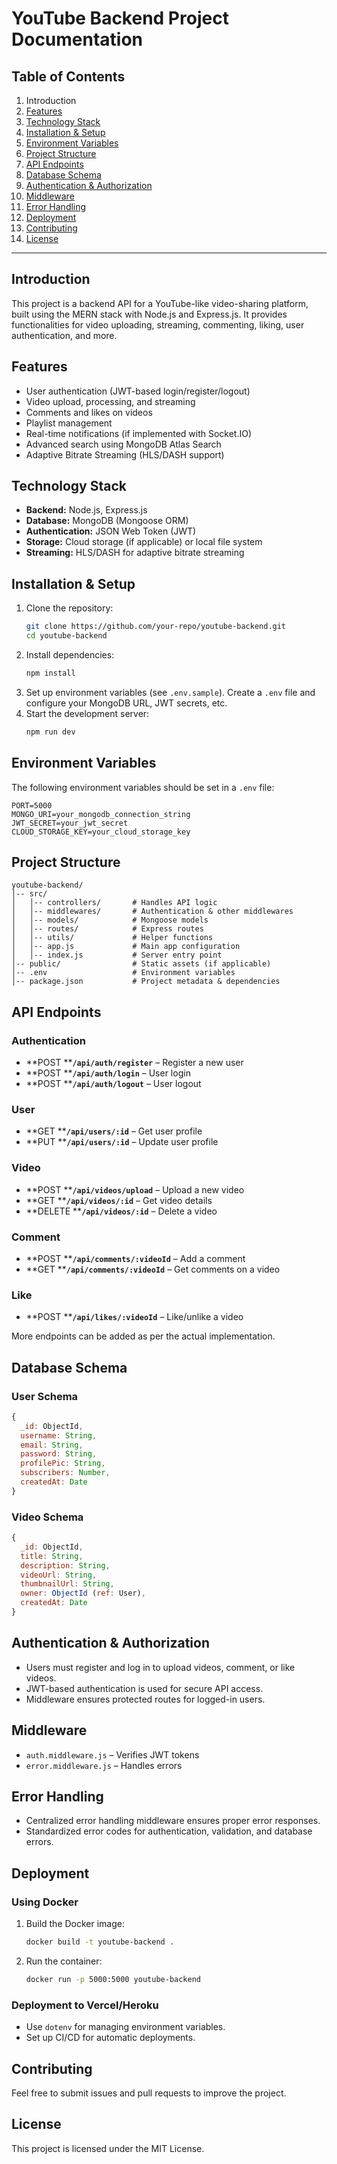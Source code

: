 # YouTube Backend Project Documentation

## Table of Contents

1. Introduction
2. [Features](#features)
3. [Technology Stack](#technology-stack)
4. [Installation & Setup](#installation--setup)
5. [Environment Variables](#environment-variables)
6. [Project Structure](#project-structure)
7. [API Endpoints](#api-endpoints)
8. [Database Schema](#database-schema)
9. [Authentication & Authorization](#authentication--authorization)
10. [Middleware](#middleware)
11. [Error Handling](#error-handling)
12. [Deployment](#deployment)
13. [Contributing](#contributing)
14. [License](#license)

---

## Introduction

This project is a backend API for a YouTube-like video-sharing platform, built using the MERN stack with Node.js and Express.js. It provides functionalities for video uploading, streaming, commenting, liking, user authentication, and more.

## Features

- User authentication (JWT-based login/register/logout)
- Video upload, processing, and streaming
- Comments and likes on videos
- Playlist management
- Real-time notifications (if implemented with Socket.IO)
- Advanced search using MongoDB Atlas Search
- Adaptive Bitrate Streaming (HLS/DASH support)

## Technology Stack

- **Backend:** Node.js, Express.js
- **Database:** MongoDB (Mongoose ORM)
- **Authentication:** JSON Web Token (JWT)
- **Storage:** Cloud storage (if applicable) or local file system
- **Streaming:** HLS/DASH for adaptive bitrate streaming

## Installation & Setup

1. Clone the repository:
   ```sh
   git clone https://github.com/your-repo/youtube-backend.git
   cd youtube-backend
   ```
2. Install dependencies:
   ```sh
   npm install
   ```
3. Set up environment variables (see `.env.sample`). Create a `.env` file and configure your MongoDB URL, JWT secrets, etc.
4. Start the development server:
   ```sh
   npm run dev
   ```

## Environment Variables

The following environment variables should be set in a `.env` file:

```
PORT=5000
MONGO_URI=your_mongodb_connection_string
JWT_SECRET=your_jwt_secret
CLOUD_STORAGE_KEY=your_cloud_storage_key
```

## Project Structure

```
youtube-backend/
│-- src/
│   │-- controllers/       # Handles API logic
│   │-- middlewares/       # Authentication & other middlewares
│   │-- models/            # Mongoose models
│   │-- routes/            # Express routes
│   │-- utils/             # Helper functions
│   │-- app.js             # Main app configuration
│   │-- index.js           # Server entry point
│-- public/                # Static assets (if applicable)
│-- .env                   # Environment variables
│-- package.json           # Project metadata & dependencies
```

## API Endpoints

### Authentication

- **POST ****`/api/auth/register`** – Register a new user
- **POST ****`/api/auth/login`** – User login
- **POST ****`/api/auth/logout`** – User logout

### User

- **GET ****`/api/users/:id`** – Get user profile
- **PUT ****`/api/users/:id`** – Update user profile

### Video

- **POST ****`/api/videos/upload`** – Upload a new video
- **GET ****`/api/videos/:id`** – Get video details
- **DELETE ****`/api/videos/:id`** – Delete a video

### Comment

- **POST ****`/api/comments/:videoId`** – Add a comment
- **GET ****`/api/comments/:videoId`** – Get comments on a video

### Like

- **POST ****`/api/likes/:videoId`** – Like/unlike a video

More endpoints can be added as per the actual implementation.

## Database Schema

### User Schema

```js
{
  _id: ObjectId,
  username: String,
  email: String,
  password: String,
  profilePic: String,
  subscribers: Number,
  createdAt: Date
}
```

### Video Schema

```js
{
  _id: ObjectId,
  title: String,
  description: String,
  videoUrl: String,
  thumbnailUrl: String,
  owner: ObjectId (ref: User),
  createdAt: Date
}
```

## Authentication & Authorization

- Users must register and log in to upload videos, comment, or like videos.
- JWT-based authentication is used for secure API access.
- Middleware ensures protected routes for logged-in users.

## Middleware

- `auth.middleware.js` – Verifies JWT tokens
- `error.middleware.js` – Handles errors

## Error Handling

- Centralized error handling middleware ensures proper error responses.
- Standardized error codes for authentication, validation, and database errors.

## Deployment

### Using Docker

1. Build the Docker image:
   ```sh
   docker build -t youtube-backend .
   ```
2. Run the container:
   ```sh
   docker run -p 5000:5000 youtube-backend
   ```

### Deployment to Vercel/Heroku

- Use `dotenv` for managing environment variables.
- Set up CI/CD for automatic deployments.

## Contributing

Feel free to submit issues and pull requests to improve the project.

## License

This project is licensed under the MIT License.

